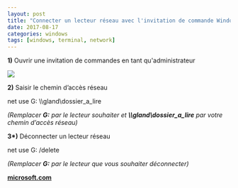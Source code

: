 ```yaml
---
layout: post
title: "Connecter un lecteur réseau avec l'invitation de commande Windows"
date: 2017-08-17
categories: windows
tags: [windows, terminal, network]
---
```

**1)** Ouvrir une invitation de commandes en tant qu'administrateur  

![](https://2.bp.blogspot.com/-anMG8Y79dA4/VmIW4TsJtcI/AAAAAAAAEXA/I6uWq2nx1cg/s1600/oem_1.png)  

  
**2)** Saisir le chemin d’accès réseau  

net use G: \\\\gland\\dossier\_a\_lire

_(Remplacer **G:** par le lecteur souhaiter et **\\\\gland\\dossier\_a\_lire** par votre chemin d’accès réseau)_  
  
**3\*)** Déconnecter un lecteur réseau

net use G: /delete

_(Remplacer **G:** par le lecteur que vous souhaiter déconnecter)_  
  

**[microsoft.com](https://docs.microsoft.com/en-us/previous-versions/windows/it-pro/windows-server-2008-R2-and-2008/gg651155(v=ws.10))**